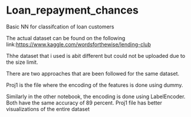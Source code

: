 # Loan_repayment_chances
Basic NN for classifcation of loan customers

The actual dataset can be found on the following link:https://www.kaggle.com/wordsforthewise/lending-club

Thhe dataset that i used is abit different but could not be uploaded due to the size limit.


There are two approaches that are been followed for the same dataset.

Proj1 is the file where the encoding of the features is done using dummy.

Similarly in the other notebook, the encoding is done using LabelEncoder.
Both have the same accuracy of 89 percent. Proj1 file has better visualizations of the entire dataset
